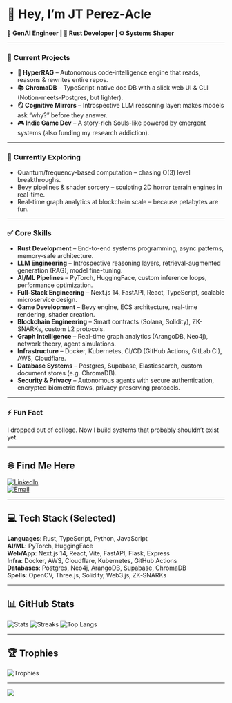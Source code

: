 # 👋 Hey, I’m JT Perez-Acle  

**🧠 GenAI Engineer | 🦀 Rust Developer | ⚙️ Systems Shaper**

---

### 🚀 Current Projects
- **🧠 HyperRAG** – Autonomous code‑intelligence engine that reads, reasons & rewrites entire repos.
- **📚 ChromaDB** – TypeScript-native doc DB with a slick web UI & CLI (Notion-meets-Postgres, but lighter).
- **🪞 Cognitive Mirrors** – Introspective LLM reasoning layer: makes models ask “why?” before they answer.
- **🎮 Indie Game Dev** – A story-rich Souls-like powered by emergent systems (also funding my research addiction).

---

### 🌱 Currently Exploring
- Quantum/frequency-based computation – chasing O(3) level breakthroughs.
- Bevy pipelines & shader sorcery – sculpting 2D horror terrain engines in real-time.
- Real-time graph analytics at blockchain scale – because petabytes are fun.

---

### ✅ Core Skills

- **Rust Development** – End-to-end systems programming, async patterns, memory-safe architecture.
- **LLM Engineering** – Introspective reasoning layers, retrieval-augmented generation (RAG), model fine-tuning.
- **AI/ML Pipelines** – PyTorch, HuggingFace, custom inference loops, performance optimization.
- **Full-Stack Engineering** – Next.js 14, FastAPI, React, TypeScript, scalable microservice design.
- **Game Development** – Bevy engine, ECS architecture, real-time rendering, shader creation.
- **Blockchain Engineering** – Smart contracts (Solana, Solidity), ZK-SNARKs, custom L2 protocols.
- **Graph Intelligence** – Real-time graph analytics (ArangoDB, Neo4j), network theory, agent simulations.
- **Infrastructure** – Docker, Kubernetes, CI/CD (GitHub Actions, GitLab CI), AWS, Cloudflare.
- **Database Systems** – Postgres, Supabase, Elasticsearch, custom document stores (e.g. ChromaDB).
- **Security & Privacy** – Autonomous agents with secure authentication, encrypted biometric flows, privacy-preserving protocols.

---

### ⚡ Fun Fact  
I dropped out of college. Now I build systems that probably shouldn’t exist yet.

---

## 🌐 Find Me Here
[![LinkedIn](https://img.shields.io/badge/LinkedIn-%230077B5.svg?logo=linkedin&logoColor=white)](https://www.linkedin.com/in/jose-tomas-perez-acle-833a761b9/)  
[![Email](https://img.shields.io/badge/Email-D14836?logo=gmail&logoColor=white)](mailto:jtperez.acle@gmail.com)

---

## 💻 Tech Stack (Selected)
**Languages**: Rust, TypeScript, Python, JavaScript  
**AI/ML**: PyTorch, HuggingFace  
**Web/App**: Next.js 14, React, Vite, FastAPI, Flask, Express  
**Infra**: Docker, AWS, Cloudflare, Kubernetes, GitHub Actions  
**Databases**: Postgres, Neo4j, ArangoDB, Supabase, ChromaDB  
**Spells**: OpenCV, Three.js, Solidity, Web3.js, ZK‑SNARKs  

---

## 📊 GitHub Stats
![Stats](https://github-readme-stats.vercel.app/api?username=JtPerez-Acle&theme=tokyonight&hide_border=false&include_all_commits=true&count_private=true)
![Streaks](https://streak-stats.demolab.com?user=JtPerez-Acle&theme=tokyonight&hide_border=false)
![Top Langs](https://github-readme-stats.vercel.app/api/top-langs/?username=JtPerez-Acle&theme=tokyonight&layout=compact&hide_border=false)

---

## 🏆 Trophies
![Trophies](https://github-profile-trophy.vercel.app/?username=JtPerez-Acle&theme=onestar&no-frame=true&margin-w=6)

---

[![](https://visitcount.itsvg.in/api?id=JtPerez-Acle&icon=0&color=0)](https://visitcount.itsvg.in)
